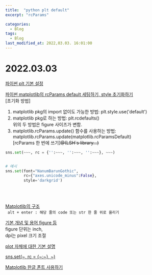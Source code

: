 ```yaml
---
title:  "python plt default"
excerpt: "rcParams"

categories:
  - Blog
tags:
  - Blog
last_modified_at: 2022,03.03. 16:01:00
---
```


# 2022.03.03 <br>
[파이썬 plt 기본 설정](https://financedata.github.io/posts/faq_matplotlib_default_chart_size.html) <br>

[파이썬 matplotlib의 rcParams default 세팅하기, style 초기화하기](https://mirandaherr.tistory.com/18) <br>
[초기화 방법] <br>
1. matplotlib pkg의 import 없이도 가능한 방법: plt.style.use('default') <br>
2. matplotlib pkg로 하는 방법: plt.rcdefaults() <br>
위의 두 방법은 figure 사이즈가 변함. <br>
3. matplotlib.rcParams.update() 함수를 사용하는 방법: matplotlib.rcParams.update(matplotlib.rcParamsDefault) <br>
[rcParams 한 번에 쓰기]~~@(LSH`s library...)~~ <br>
```python
sns.set(~~~, rc = {'':~~~, '':~~~, '':~~~}, ~~~)


# 예시
sns.set(font="NanumBarunGothic", 
        rc={"axes.unicode_minus":False},
        style='darkgrid')
```
<br><br>

[Matplotlib의 구조](https://jrc-park.tistory.com/274) <br>
    ``` 
    alt + enter : 해당 줄의 code 또는 str 한 줄 위로 올리기
    ```

[기본 개념 및 용어 figure 등](https://soooprmx.com/matplotlib%EC%9D%98-%EA%B8%B0%EB%B3%B8-%EC%82%AC%EC%9A%A9%EB%B2%95-%EB%B0%8F-%EB%8B%A4%EB%A5%B8-%EC%8B%9C%EA%B0%81%ED%99%94-%EB%9D%BC%EC%9D%B4%EB%B8%8C%EB%9F%AC%EB%A6%AC/)<br>
figure 단위는 inch, <br>
dpi는 pixel 크기 조절 <br>


[plot 자체에 대한 기본 설명](https://smartreporter3.tistory.com/m/356) <br>

[sns.set(~, rc = {~:~}, ~)](https://mingchin.tistory.com/80?category=971417) <br>

[Matplotlib 한글 폰트 사용하기](https://programmers.co.kr/learn/courses/21/lessons/950) <br>
